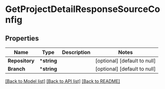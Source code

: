 # GetProjectDetailResponseSourceConfig

## Properties
Name | Type | Description | Notes
------------ | ------------- | ------------- | -------------
**Repository** | ***string** |  | [optional] [default to null]
**Branch** | ***string** |  | [optional] [default to null]

[[Back to Model list]](../README.md#documentation-for-models) [[Back to API list]](../README.md#documentation-for-api-endpoints) [[Back to README]](../README.md)


